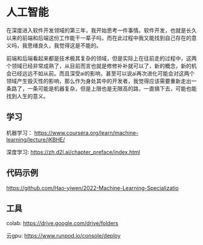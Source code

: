 # 人工智能

在深度进入软件开发领域的第三年，我开始思考一件事情。软件开发，也就是长久以来的前端和后端这份工作能干一辈子吗，而在此过程中我又能找到自己存在的意义吗，我思绪良久，我觉得这是不能的。

前端和后端看起来都是技术极其复杂的领域，但是实际上在往前走的过程中，这两个领域已经非常成熟了，从目前而言也就是修修补补就可以了，新的概念，新的机会已经远远不如从前。而且深受ai的影响，甚至可以说ai再次进化可能会对这两个领域产生毁灭性的影响，那么作为身处其中的开发者，我觉得应该需要重新走出一条路了，一条可能是机器复杂，但是上限也是无限高的路，一直搞下去，可能也能找到人生的意义。

## 学习

机器学习： https://www.coursera.org/learn/machine-learning/lecture/jKBHE/

深度学习: https://zh.d2l.ai/chapter_preface/index.html

## 代码示例

https://github.com/Hao-yiwen/2022-Machine-Learning-Specializatio

## 工具

colab:
https://drive.google.com/drive/folders

云gpu: 
https://www.runpod.io/console/deploy
